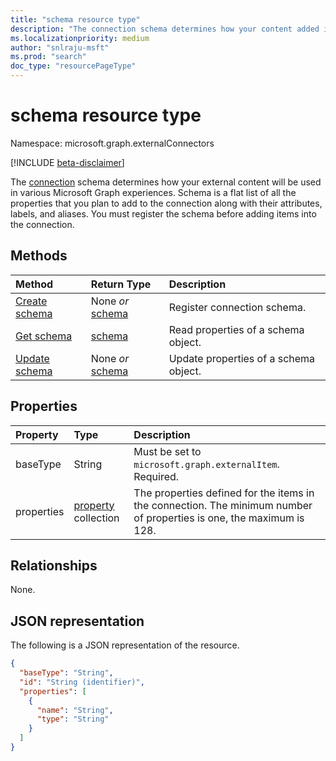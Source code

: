```yaml
---
title: "schema resource type"
description: "The connection schema determines how your content added into a connection will be used in various Microsoft Graph experiences."
ms.localizationpriority: medium
author: "snlraju-msft"
ms.prod: "search"
doc_type: "resourcePageType"
---
```


# schema resource type

Namespace: microsoft.graph.externalConnectors

[!INCLUDE [beta-disclaimer](../../includes/beta-disclaimer.md)]

The [connection](externalconnectors-externalconnection.md) schema determines how your external content will be used in various Microsoft Graph experiences. Schema is a flat list of all the properties that you plan to add to the connection along with their attributes, labels, and aliases. You must register the schema before adding items into the connection.

## Methods

| Method                                                    | Return Type                   | Description |
|:----------------------------------------------------------|:------------------------------|:--|
| [Create schema](../api/externalconnectors-externalconnection-post-schema.md) | None *or* [schema](externalconnectors-schema.md) | Register connection schema. |
| [Get schema](../api/externalconnectors-schema-get.md)                        | [schema](externalconnectors-schema.md)           | Read properties of a schema object. |
| [Update schema](../api/externalconnectors-schema-update.md) | None *or* [schema](externalconnectors-schema.md) | Update properties of a schema object. |

## Properties

| Property   | Type                               | Description                |
|:-----------|:-----------------------------------|:---------------------------|
| baseType   | String                             | Must be set to `microsoft.graph.externalItem`. Required. |
| properties | [property](externalconnectors-property.md) collection | The properties defined for the items in the connection. The minimum number of properties is one, the maximum is 128. |

## Relationships

None.

## JSON representation

The following is a JSON representation of the resource.

<!-- {
  "blockType": "resource",
  "optionalProperties": [
  ],
  "@odata.type": "microsoft.graph.externalConnectors.schema",
  "keyProperty": "id"
}-->

```json
{
  "baseType": "String",
  "id": "String (identifier)",
  "properties": [
    {
      "name": "String",
      "type": "String"
    }
  ]
}
```
 

<!-- uuid: 16cd6b66-4b1a-43a1-adaf-3a886856ed98
2019-02-04 14:57:30 UTC -->
<!-- {
  "type": "#page.annotation",
  "description": "schema resource",
  "keywords": "",
  "section": "documentation",
  "tocPath": ""
}-->
